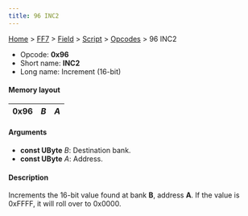 ```yaml
---
title: 96 INC2
---
```


[Home](/ff7-flat-wiki/Main%20Page.md) > [FF7](/ff7-flat-wiki/FF7.md) > [Field](/ff7-flat-wiki/FF7/Field.md) > [Script](/ff7-flat-wiki/FF7/Field/Script.md) > [Opcodes](/ff7-flat-wiki/FF7/Field/Script/Opcodes.md) > 96 INC2

-   Opcode: **0x96**
-   Short name: **INC2**
-   Long name: Increment (16-bit)

#### Memory layout

| 0x96 | *B* | *A* |
|------|-----|-----|

#### Arguments

-   **const UByte** *B*: Destination bank.
-   **const UByte** *A*: Address.

#### Description

Increments the 16-bit value found at bank **B**, address **A**. If the
value is 0xFFFF, it will roll over to 0x0000.
